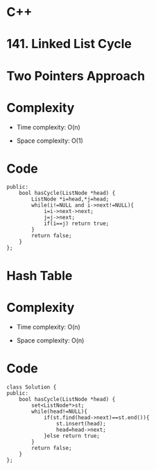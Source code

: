 # C++
<!-- Describe your first thoughts on how to solve this problem. -->
# 141. Linked List Cycle
# Two Pointers Approach
<!-- Describe your approach to solving the problem. -->

# Complexity
- Time complexity: O(n)
<!-- Add your time complexity here, e.g. $$O(n)$$ -->

- Space complexity: O(1)
<!-- Add your space complexity here, e.g. $$O(n)$$ -->

# Code
```class Solution {
public:
    bool hasCycle(ListNode *head) {
        ListNode *i=head,*j=head;
        while(i!=NULL and i->next!=NULL){
            i=i->next->next;
            j=j->next;
            if(i==j) return true;
        }
        return false;
    }
};
```
# Hash Table
<!-- Describe your approach to solving the problem. -->

# Complexity
- Time complexity: O(n)
<!-- Add your time complexity here, e.g. $$O(n)$$ -->

- Space complexity: O(n)
<!-- Add your space complexity here, e.g. $$O(n)$$ -->

# Code
```
class Solution {
public:
    bool hasCycle(ListNode *head) {
        set<ListNode*>st;
        while(head!=NULL){
            if(st.find(head->next)==st.end()){
                st.insert(head);
                head=head->next;
            }else return true;
        }
        return false;
    }
};
```
